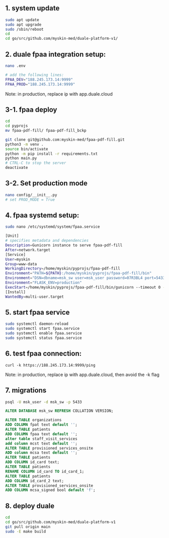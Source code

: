 ## 1. system update
```sh
sudo apt update
sudo apt upgrade
sudo /sbin/reboot
cd
cd go/src/github.com/myskin-med/duale-platform-v1/
```

## 2. duale fpaa integration setup:
```sh
nano .env

# add the following lines:
FPAA_DEV="188.245.173.14:9999"
FPAA_PROD="188.245.173.14:9999"
```
Note: in production, replace ip with app.duale.cloud


## 3-1. fpaa deploy
```sh
cd 
cd pyprojs
mv fpaa-pdf-fill/ fpaa-pdf-fill_bckp

git clone git@github.com:myskin-med/fpaa-pdf-fill.git
python3 -m venv .
source bin/activate
python -m pip install -r requirements.txt 
python main.py 
# CTRL-C to stop the server
deactivate
```

## 3-2. Set production mode
```sh
nano config/__init__.py
# set PROD_MODE = True
```

## 4. fpaa systemd setup:
```sh
sudo nano /etc/systemd/system/fpaa.service
```

```sh
[Unit]
# specifies metadata and dependencies
Description=Gunicorn instance to serve fpaa-pdf-fill
After=network.target
[Service]
User=myskin
Group=www-data
WorkingDirectory=/home/myskin/pyprojs/fpaa-pdf-fill
Environment="PATH=${PATH}:/home/myskin/pyprojs/fpaa-pdf-fill/bin"
Environment="DSN=dbname=msk_sw user=msk_user password=07R3BL4 port=5433"
Environment="FLASK_ENV=production"
ExecStart=/home/myskin/pyprojs/fpaa-pdf-fill/bin/gunicorn --timeout 0 --bind unix:/home/myskin/pyprojs/fpaa-pdf-fill/app.sock -m 007 main:app
[Install]
WantedBy=multi-user.target
```

## 5. start fpaa service
```sh
sudo systemctl daemon-reload
sudo systemctl start fpaa.service
sudo systemctl enable fpaa.service
sudo systemctl status fpaa.service

```
## 6. test fpaa connection:

```
curl -k https://188.245.173.14:9999/ping
```
Note: in production, replace ip with app.duale.cloud, then avoid the -k flag



## 7. migrations
```sh
psql -U msk_user -d msk_sw -p 5433
```

```sql
ALTER DATABASE msk_sw REFRESH COLLATION VERSION;

ALTER TABLE organizations
ADD COLUMN fpat text default '';
ALTER TABLE patients
ADD COLUMN fpaa text default '';
alter table staff_visit_services 
add column mcst text default '';
ALTER TABLE provisioned_services_onsite 
ADD column mcsa text default '';
ALTER TABLE patients
ADD COLUMN id_card text;
ALTER TABLE patients
RENAME COLUMN id_card TO id_card_1;
ALTER TABLE patients
ADD COLUMN id_card_2 text;
ALTER TABLE provisioned_services_onsite
ADD COLUMN mcsa_signed bool default 'f';
```


## 8. deploy duale
```sh
cd
cd go/src/github.com/myskin-med/duale-platform-v1
git pull origin main
sudo -E make build
```